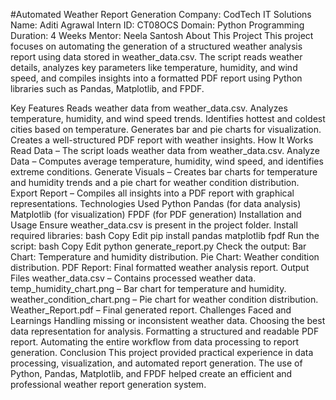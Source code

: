 #Automated Weather Report Generation
Company: CodTech IT Solutions
Name: Aditi Agrawal
Intern ID: CT08OCS
Domain: Python Programming
Duration: 4 Weeks
Mentor: Neela Santosh
About This Project
This project focuses on automating the generation of a structured weather analysis report using data stored in weather_data.csv. The script reads weather details, analyzes key parameters like temperature, humidity, and wind speed, and compiles insights into a formatted PDF report using Python libraries such as Pandas, Matplotlib, and FPDF.

Key Features
Reads weather data from weather_data.csv.
Analyzes temperature, humidity, and wind speed trends.
Identifies hottest and coldest cities based on temperature.
Generates bar and pie charts for visualization.
Creates a well-structured PDF report with weather insights.
How It Works
Read Data – The script loads weather data from weather_data.csv.
Analyze Data – Computes average temperature, humidity, wind speed, and identifies extreme conditions.
Generate Visuals – Creates bar charts for temperature and humidity trends and a pie chart for weather condition distribution.
Export Report – Compiles all insights into a PDF report with graphical representations.
Technologies Used
Python
Pandas (for data analysis)
Matplotlib (for visualization)
FPDF (for PDF generation)
Installation and Usage
Ensure weather_data.csv is present in the project folder.
Install required libraries:
bash
Copy
Edit
pip install pandas matplotlib fpdf
Run the script:
bash
Copy
Edit
python generate_report.py
Check the output:
Bar Chart: Temperature and humidity distribution.
Pie Chart: Weather condition distribution.
PDF Report: Final formatted weather analysis report.
Output Files
weather_data.csv – Contains processed weather data.
temp_humidity_chart.png – Bar chart for temperature and humidity.
weather_condition_chart.png – Pie chart for weather condition distribution.
Weather_Report.pdf – Final generated report.
Challenges Faced and Learnings
Handling missing or inconsistent weather data.
Choosing the best data representation for analysis.
Formatting a structured and readable PDF report.
Automating the entire workflow from data processing to report generation.
Conclusion
This project provided practical experience in data processing, visualization, and automated report generation. The use of Python, Pandas, Matplotlib, and FPDF helped create an efficient and professional weather report generation system.
